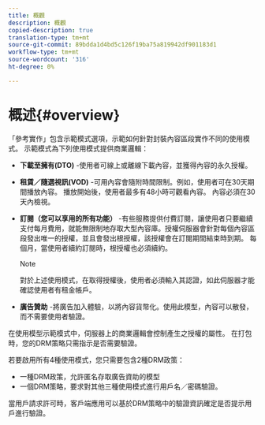 ```yaml
---
title: 概觀
description: 概觀
copied-description: true
translation-type: tm+mt
source-git-commit: 89bdda1d4bd5c126f19ba75a819942df901183d1
workflow-type: tm+mt
source-wordcount: '316'
ht-degree: 0%

---
```



# 概述{#overview}

「參考實作」包含示範模式選項，示範如何針對封裝內容區段實作不同的使用模式。 示範模式為下列使用模式提供商業邏輯：

* **下載至擁有(DTO)** -使用者可線上或離線下載內容，並獲得內容的永久授權。
* **租賃／隨選視訊(VOD)** -可用內容會隨附時間限制。例如，使用者可在30天期間播放內容。 播放開始後，使用者最多有48小時可觀看內容。 內容必須在30天內檢視。
* **訂閱（您可以享用的所有功能）** -有些服務提供付費訂閱，讓使用者只要繼續支付每月費用，就能無限制地存取大型內容庫。授權伺服器會針對每個內容區段發出唯一的授權，並且會發出根授權，該授權會在訂閱期間結束時到期。 每個月，當使用者續約訂閱時，根授權也必須續約。

   >[!NOTE]
   >
   >對於上述使用模式，在取得授權後，使用者必須輸入其認證，如此伺服器才能確認使用者有租金帳戶。

* **廣告贊助** -將廣告加入體驗，以將內容貨幣化。使用此模型，內容可以散發，而不需要使用者驗證。

在使用模型示範模式中，伺服器上的商業邏輯會控制產生之授權的屬性。 在打包時，您的DRM策略只需指示是否需要驗證。

若要啟用所有4種使用模式，您只需要包含2種DRM政策：

* 一種DRM政策，允許匿名存取廣告資助的模型
* 一個DRM策略，要求對其他三種使用模式進行用戶名／密碼驗證。

當用戶請求許可時，客戶端應用可以基於DRM策略中的驗證資訊確定是否提示用戶進行驗證。
